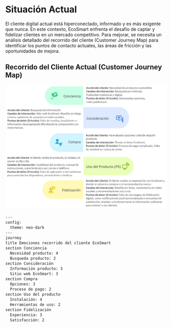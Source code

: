 # Situación Actual

El cliente digital actual está hiperconectado, informado y es más exigente que nunca. En este contexto, EcoSmart enfrenta el desafío de captar y fidelizar clientes en un mercado competitivo. Para mejorar, se necesita un análisis detallado del recorrido del cliente (Customer Journey Map) para identificar los puntos de contacto actuales, las áreas de fricción y las oportunidades de mejora.

## Recorrido del Cliente Actual (Customer Journey Map)

![alt text](image.png)

```mermaid
---
config:
  theme: neo-dark
---
journey
title Emociones recorrido del cliente EcoSmart
section Conciencia
  Necesidad producto: 4
  Busqueda producto: 2
section Consideración
  Información producto: 3
  Sitio web EcoSmart: 3
section Compra
  Opciones: 3
  Proceso de pago: 2
section Uso del producto
  Instalación: 4
  Herramientas de uso: 2
section Fidelización
  Experiencia: 3
  Satisfacción: 2
```